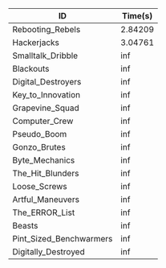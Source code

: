 |ID|Time(s)|
|-|-|
|Rebooting_Rebels|2.84209|
|Hackerjacks|3.04761|
|Smalltalk_Dribble|inf|
|Blackouts|inf|
|Digital_Destroyers|inf|
|Key_to_Innovation|inf|
|Grapevine_Squad|inf|
|Computer_Crew|inf|
|Pseudo_Boom|inf|
|Gonzo_Brutes|inf|
|Byte_Mechanics|inf|
|The_Hit_Blunders|inf|
|Loose_Screws|inf|
|Artful_Maneuvers|inf|
|The_ERROR_List|inf|
|Beasts|inf|
|Pint_Sized_Benchwarmers|inf|
|Digitally_Destroyed|inf|
